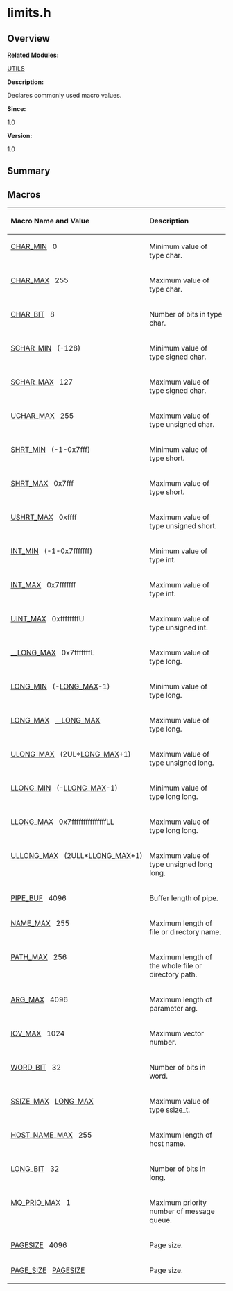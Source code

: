 # limits.h<a name="ZH-CN_TOPIC_0000001055308035"></a>

## **Overview**<a name="section314885208084831"></a>

**Related Modules:**

[UTILS](UTILS.md)

**Description:**

Declares commonly used macro values. 

**Since:**

1.0

**Version:**

1.0

## **Summary**<a name="section1170922314084831"></a>

## Macros<a name="define-members"></a>

<a name="table1116900573084831"></a>
<table><thead align="left"><tr id="row908361867084831"><th class="cellrowborder" valign="top" width="50%" id="mcps1.1.3.1.1"><p id="p1704398033084831"><a name="p1704398033084831"></a><a name="p1704398033084831"></a>Macro Name and Value</p>
</th>
<th class="cellrowborder" valign="top" width="50%" id="mcps1.1.3.1.2"><p id="p704991869084831"><a name="p704991869084831"></a><a name="p704991869084831"></a>Description</p>
</th>
</tr>
</thead>
<tbody><tr id="row1927028839084831"><td class="cellrowborder" valign="top" width="50%" headers="mcps1.1.3.1.1 "><p id="p1280201912084831"><a name="p1280201912084831"></a><a name="p1280201912084831"></a><a href="UTILS.md#ga5d707bd32338557ced18c6ac76ca1b3a">CHAR_MIN</a>&nbsp;&nbsp;&nbsp;0</p>
</td>
<td class="cellrowborder" valign="top" width="50%" headers="mcps1.1.3.1.2 "><p id="p1212714594084831"><a name="p1212714594084831"></a><a name="p1212714594084831"></a>Minimum value of type char. </p>
</td>
</tr>
<tr id="row372676050084831"><td class="cellrowborder" valign="top" width="50%" headers="mcps1.1.3.1.1 "><p id="p372476198084831"><a name="p372476198084831"></a><a name="p372476198084831"></a><a href="UTILS.md#ga778eefd6535a9d4b752fca5dd0af58db">CHAR_MAX</a>&nbsp;&nbsp;&nbsp;255</p>
</td>
<td class="cellrowborder" valign="top" width="50%" headers="mcps1.1.3.1.2 "><p id="p138190987084831"><a name="p138190987084831"></a><a name="p138190987084831"></a>Maximum value of type char. </p>
</td>
</tr>
<tr id="row722498008084831"><td class="cellrowborder" valign="top" width="50%" headers="mcps1.1.3.1.1 "><p id="p1439965773084831"><a name="p1439965773084831"></a><a name="p1439965773084831"></a><a href="UTILS.md#ga308d9dd2c0028ddb184b455bbd7865de">CHAR_BIT</a>&nbsp;&nbsp;&nbsp;8</p>
</td>
<td class="cellrowborder" valign="top" width="50%" headers="mcps1.1.3.1.2 "><p id="p1694735730084831"><a name="p1694735730084831"></a><a name="p1694735730084831"></a>Number of bits in type char. </p>
</td>
</tr>
<tr id="row800620198084831"><td class="cellrowborder" valign="top" width="50%" headers="mcps1.1.3.1.1 "><p id="p1144150576084831"><a name="p1144150576084831"></a><a name="p1144150576084831"></a><a href="UTILS.md#gaa05d197000ad5c143ada0fcd9379b236">SCHAR_MIN</a>&nbsp;&nbsp;&nbsp;(-128)</p>
</td>
<td class="cellrowborder" valign="top" width="50%" headers="mcps1.1.3.1.2 "><p id="p874215557084831"><a name="p874215557084831"></a><a name="p874215557084831"></a>Minimum value of type signed char. </p>
</td>
</tr>
<tr id="row881212681084831"><td class="cellrowborder" valign="top" width="50%" headers="mcps1.1.3.1.1 "><p id="p2143693883084831"><a name="p2143693883084831"></a><a name="p2143693883084831"></a><a href="UTILS.md#ga8c13fdd8c2840edf0cb04a65297037bb">SCHAR_MAX</a>&nbsp;&nbsp;&nbsp;127</p>
</td>
<td class="cellrowborder" valign="top" width="50%" headers="mcps1.1.3.1.2 "><p id="p24983023084831"><a name="p24983023084831"></a><a name="p24983023084831"></a>Maximum value of type signed char. </p>
</td>
</tr>
<tr id="row1187311082084831"><td class="cellrowborder" valign="top" width="50%" headers="mcps1.1.3.1.1 "><p id="p987228195084831"><a name="p987228195084831"></a><a name="p987228195084831"></a><a href="UTILS.md#ga4066e640ee269d5d8f83ff6643b7af5f">UCHAR_MAX</a>&nbsp;&nbsp;&nbsp;255</p>
</td>
<td class="cellrowborder" valign="top" width="50%" headers="mcps1.1.3.1.2 "><p id="p1885848821084831"><a name="p1885848821084831"></a><a name="p1885848821084831"></a>Maximum value of type unsigned char. </p>
</td>
</tr>
<tr id="row487665270084831"><td class="cellrowborder" valign="top" width="50%" headers="mcps1.1.3.1.1 "><p id="p250797425084831"><a name="p250797425084831"></a><a name="p250797425084831"></a><a href="UTILS.md#gae59de266aceffa1c258ac13f45fe0d18">SHRT_MIN</a>&nbsp;&nbsp;&nbsp;(-1-0x7fff)</p>
</td>
<td class="cellrowborder" valign="top" width="50%" headers="mcps1.1.3.1.2 "><p id="p762784225084831"><a name="p762784225084831"></a><a name="p762784225084831"></a>Minimum value of type short. </p>
</td>
</tr>
<tr id="row702455885084831"><td class="cellrowborder" valign="top" width="50%" headers="mcps1.1.3.1.1 "><p id="p918350130084831"><a name="p918350130084831"></a><a name="p918350130084831"></a><a href="UTILS.md#ga1f758438cb1c7bcf55da2431f5e319e6">SHRT_MAX</a>&nbsp;&nbsp;&nbsp;0x7fff</p>
</td>
<td class="cellrowborder" valign="top" width="50%" headers="mcps1.1.3.1.2 "><p id="p888085207084831"><a name="p888085207084831"></a><a name="p888085207084831"></a>Maximum value of type short. </p>
</td>
</tr>
<tr id="row323241181084831"><td class="cellrowborder" valign="top" width="50%" headers="mcps1.1.3.1.1 "><p id="p63976618084831"><a name="p63976618084831"></a><a name="p63976618084831"></a><a href="UTILS.md#ga689b119da994dece91d44b5aeac643ed">USHRT_MAX</a>&nbsp;&nbsp;&nbsp;0xffff</p>
</td>
<td class="cellrowborder" valign="top" width="50%" headers="mcps1.1.3.1.2 "><p id="p1927194685084831"><a name="p1927194685084831"></a><a name="p1927194685084831"></a>Maximum value of type unsigned short. </p>
</td>
</tr>
<tr id="row598658182084831"><td class="cellrowborder" valign="top" width="50%" headers="mcps1.1.3.1.1 "><p id="p1930499383084831"><a name="p1930499383084831"></a><a name="p1930499383084831"></a><a href="UTILS.md#ga21658776274b3d146c674318b635a334">INT_MIN</a>&nbsp;&nbsp;&nbsp;(-1-0x7fffffff)</p>
</td>
<td class="cellrowborder" valign="top" width="50%" headers="mcps1.1.3.1.2 "><p id="p1706836154084831"><a name="p1706836154084831"></a><a name="p1706836154084831"></a>Minimum value of type int. </p>
</td>
</tr>
<tr id="row1988278049084831"><td class="cellrowborder" valign="top" width="50%" headers="mcps1.1.3.1.1 "><p id="p735712779084831"><a name="p735712779084831"></a><a name="p735712779084831"></a><a href="UTILS.md#ga9ec306f36d50c7375e74f0d1c55a3a67">INT_MAX</a>&nbsp;&nbsp;&nbsp;0x7fffffff</p>
</td>
<td class="cellrowborder" valign="top" width="50%" headers="mcps1.1.3.1.2 "><p id="p714105794084831"><a name="p714105794084831"></a><a name="p714105794084831"></a>Maximum value of type int. </p>
</td>
</tr>
<tr id="row1146620318084831"><td class="cellrowborder" valign="top" width="50%" headers="mcps1.1.3.1.1 "><p id="p253848989084831"><a name="p253848989084831"></a><a name="p253848989084831"></a><a href="UTILS.md#gac998ea02fbd821fc123d60445ce76f38">UINT_MAX</a>&nbsp;&nbsp;&nbsp;0xffffffffU</p>
</td>
<td class="cellrowborder" valign="top" width="50%" headers="mcps1.1.3.1.2 "><p id="p57902929084831"><a name="p57902929084831"></a><a name="p57902929084831"></a>Maximum value of type unsigned int. </p>
</td>
</tr>
<tr id="row256244434084831"><td class="cellrowborder" valign="top" width="50%" headers="mcps1.1.3.1.1 "><p id="p1632862237084831"><a name="p1632862237084831"></a><a name="p1632862237084831"></a><a href="UTILS.md#gad896ef973a3b47ebdc61650fa08e09fe">__LONG_MAX</a>&nbsp;&nbsp;&nbsp;0x7fffffffL</p>
</td>
<td class="cellrowborder" valign="top" width="50%" headers="mcps1.1.3.1.2 "><p id="p1138101552084831"><a name="p1138101552084831"></a><a name="p1138101552084831"></a>Maximum value of type long. </p>
</td>
</tr>
<tr id="row1598865682084831"><td class="cellrowborder" valign="top" width="50%" headers="mcps1.1.3.1.1 "><p id="p887741154084831"><a name="p887741154084831"></a><a name="p887741154084831"></a><a href="UTILS.md#gae8a44c5a7436466221e0f3859d02420f">LONG_MIN</a>&nbsp;&nbsp;&nbsp;(-<a href="UTILS.md#ga50fece4db74f09568b2938db583c5655">LONG_MAX</a>-1)</p>
</td>
<td class="cellrowborder" valign="top" width="50%" headers="mcps1.1.3.1.2 "><p id="p1923255559084831"><a name="p1923255559084831"></a><a name="p1923255559084831"></a>Minimum value of type long. </p>
</td>
</tr>
<tr id="row1320044577084831"><td class="cellrowborder" valign="top" width="50%" headers="mcps1.1.3.1.1 "><p id="p546201437084831"><a name="p546201437084831"></a><a name="p546201437084831"></a><a href="UTILS.md#ga50fece4db74f09568b2938db583c5655">LONG_MAX</a>&nbsp;&nbsp;&nbsp;<a href="UTILS.md#gad896ef973a3b47ebdc61650fa08e09fe">__LONG_MAX</a></p>
</td>
<td class="cellrowborder" valign="top" width="50%" headers="mcps1.1.3.1.2 "><p id="p475406987084831"><a name="p475406987084831"></a><a name="p475406987084831"></a>Maximum value of type long. </p>
</td>
</tr>
<tr id="row1156489045084831"><td class="cellrowborder" valign="top" width="50%" headers="mcps1.1.3.1.1 "><p id="p782319069084831"><a name="p782319069084831"></a><a name="p782319069084831"></a><a href="UTILS.md#ga41c51926a1997aab3503f9083935e06c">ULONG_MAX</a>&nbsp;&nbsp;&nbsp;(2UL*<a href="UTILS.md#ga50fece4db74f09568b2938db583c5655">LONG_MAX</a>+1)</p>
</td>
<td class="cellrowborder" valign="top" width="50%" headers="mcps1.1.3.1.2 "><p id="p2117218038084831"><a name="p2117218038084831"></a><a name="p2117218038084831"></a>Maximum value of type unsigned long. </p>
</td>
</tr>
<tr id="row1951374616084831"><td class="cellrowborder" valign="top" width="50%" headers="mcps1.1.3.1.1 "><p id="p452259636084831"><a name="p452259636084831"></a><a name="p452259636084831"></a><a href="UTILS.md#gaf17a13b2ae0e9c24c020ac1f044f30c2">LLONG_MIN</a>&nbsp;&nbsp;&nbsp;(-<a href="UTILS.md#ga23ec2cf7fc07ea8f817bbac758402baf">LLONG_MAX</a>-1)</p>
</td>
<td class="cellrowborder" valign="top" width="50%" headers="mcps1.1.3.1.2 "><p id="p1667643070084831"><a name="p1667643070084831"></a><a name="p1667643070084831"></a>Minimum value of type long long. </p>
</td>
</tr>
<tr id="row1472484208084831"><td class="cellrowborder" valign="top" width="50%" headers="mcps1.1.3.1.1 "><p id="p575428918084831"><a name="p575428918084831"></a><a name="p575428918084831"></a><a href="UTILS.md#ga23ec2cf7fc07ea8f817bbac758402baf">LLONG_MAX</a>&nbsp;&nbsp;&nbsp;0x7fffffffffffffffLL</p>
</td>
<td class="cellrowborder" valign="top" width="50%" headers="mcps1.1.3.1.2 "><p id="p376163310084831"><a name="p376163310084831"></a><a name="p376163310084831"></a>Maximum value of type long long. </p>
</td>
</tr>
<tr id="row569303528084831"><td class="cellrowborder" valign="top" width="50%" headers="mcps1.1.3.1.1 "><p id="p40409897084831"><a name="p40409897084831"></a><a name="p40409897084831"></a><a href="UTILS.md#gaa1dd7166a75b73ad62b111ae6fc17c59">ULLONG_MAX</a>&nbsp;&nbsp;&nbsp;(2ULL*<a href="UTILS.md#ga23ec2cf7fc07ea8f817bbac758402baf">LLONG_MAX</a>+1)</p>
</td>
<td class="cellrowborder" valign="top" width="50%" headers="mcps1.1.3.1.2 "><p id="p793423467084831"><a name="p793423467084831"></a><a name="p793423467084831"></a>Maximum value of type unsigned long long. </p>
</td>
</tr>
<tr id="row531834192084831"><td class="cellrowborder" valign="top" width="50%" headers="mcps1.1.3.1.1 "><p id="p627344243084831"><a name="p627344243084831"></a><a name="p627344243084831"></a><a href="UTILS.md#gad2c1c798d36bdba42d5f4d50da5ae200">PIPE_BUF</a>&nbsp;&nbsp;&nbsp;4096</p>
</td>
<td class="cellrowborder" valign="top" width="50%" headers="mcps1.1.3.1.2 "><p id="p1954363358084831"><a name="p1954363358084831"></a><a name="p1954363358084831"></a>Buffer length of pipe. </p>
</td>
</tr>
<tr id="row1158782788084831"><td class="cellrowborder" valign="top" width="50%" headers="mcps1.1.3.1.1 "><p id="p386667532084831"><a name="p386667532084831"></a><a name="p386667532084831"></a><a href="UTILS.md#gac64541bdd81c961304b9babef1402640">NAME_MAX</a>&nbsp;&nbsp;&nbsp;255</p>
</td>
<td class="cellrowborder" valign="top" width="50%" headers="mcps1.1.3.1.2 "><p id="p2033611494084831"><a name="p2033611494084831"></a><a name="p2033611494084831"></a>Maximum length of file or directory name. </p>
</td>
</tr>
<tr id="row1988686606084831"><td class="cellrowborder" valign="top" width="50%" headers="mcps1.1.3.1.1 "><p id="p796348788084831"><a name="p796348788084831"></a><a name="p796348788084831"></a><a href="UTILS.md#gae688d728e1acdfe5988c7db45d6f0166">PATH_MAX</a>&nbsp;&nbsp;&nbsp;256</p>
</td>
<td class="cellrowborder" valign="top" width="50%" headers="mcps1.1.3.1.2 "><p id="p316101925084831"><a name="p316101925084831"></a><a name="p316101925084831"></a>Maximum length of the whole file or directory path. </p>
</td>
</tr>
<tr id="row1756854541084831"><td class="cellrowborder" valign="top" width="50%" headers="mcps1.1.3.1.1 "><p id="p1659765962084831"><a name="p1659765962084831"></a><a name="p1659765962084831"></a><a href="UTILS.md#ga7dd33d4d7fdd2221a03ce948d7419424">ARG_MAX</a>&nbsp;&nbsp;&nbsp;4096</p>
</td>
<td class="cellrowborder" valign="top" width="50%" headers="mcps1.1.3.1.2 "><p id="p1146523779084831"><a name="p1146523779084831"></a><a name="p1146523779084831"></a>Maximum length of parameter arg. </p>
</td>
</tr>
<tr id="row1831029222084831"><td class="cellrowborder" valign="top" width="50%" headers="mcps1.1.3.1.1 "><p id="p1166836599084831"><a name="p1166836599084831"></a><a name="p1166836599084831"></a><a href="UTILS.md#ga25080e819a36fcf9aede01a6e7298ea4">IOV_MAX</a>&nbsp;&nbsp;&nbsp;1024</p>
</td>
<td class="cellrowborder" valign="top" width="50%" headers="mcps1.1.3.1.2 "><p id="p1401237662084831"><a name="p1401237662084831"></a><a name="p1401237662084831"></a>Maximum vector number. </p>
</td>
</tr>
<tr id="row235926430084831"><td class="cellrowborder" valign="top" width="50%" headers="mcps1.1.3.1.1 "><p id="p1560386260084831"><a name="p1560386260084831"></a><a name="p1560386260084831"></a><a href="UTILS.md#gaf95e2cdeed2bb68c59e2c3d07b6c3d04">WORD_BIT</a>&nbsp;&nbsp;&nbsp;32</p>
</td>
<td class="cellrowborder" valign="top" width="50%" headers="mcps1.1.3.1.2 "><p id="p1016822995084831"><a name="p1016822995084831"></a><a name="p1016822995084831"></a>Number of bits in word. </p>
</td>
</tr>
<tr id="row1848432812084831"><td class="cellrowborder" valign="top" width="50%" headers="mcps1.1.3.1.1 "><p id="p1700743298084831"><a name="p1700743298084831"></a><a name="p1700743298084831"></a><a href="UTILS.md#ga2d6569aa794c2f23e90691e60d2f3ad2">SSIZE_MAX</a>&nbsp;&nbsp;&nbsp;<a href="UTILS.md#ga50fece4db74f09568b2938db583c5655">LONG_MAX</a></p>
</td>
<td class="cellrowborder" valign="top" width="50%" headers="mcps1.1.3.1.2 "><p id="p116289855084831"><a name="p116289855084831"></a><a name="p116289855084831"></a>Maximum value of type ssize_t. </p>
</td>
</tr>
<tr id="row1618136226084831"><td class="cellrowborder" valign="top" width="50%" headers="mcps1.1.3.1.1 "><p id="p488847021084831"><a name="p488847021084831"></a><a name="p488847021084831"></a><a href="UTILS.md#gac956117a90023ec0971b8f9fce9dec75">HOST_NAME_MAX</a>&nbsp;&nbsp;&nbsp;255</p>
</td>
<td class="cellrowborder" valign="top" width="50%" headers="mcps1.1.3.1.2 "><p id="p313509289084831"><a name="p313509289084831"></a><a name="p313509289084831"></a>Maximum length of host name. </p>
</td>
</tr>
<tr id="row220817715084831"><td class="cellrowborder" valign="top" width="50%" headers="mcps1.1.3.1.1 "><p id="p588774167084831"><a name="p588774167084831"></a><a name="p588774167084831"></a><a href="UTILS.md#ga88c78a5170af546a3417d28875fd3710">LONG_BIT</a>&nbsp;&nbsp;&nbsp;32</p>
</td>
<td class="cellrowborder" valign="top" width="50%" headers="mcps1.1.3.1.2 "><p id="p1971058799084831"><a name="p1971058799084831"></a><a name="p1971058799084831"></a>Number of bits in long. </p>
</td>
</tr>
<tr id="row1229429176084831"><td class="cellrowborder" valign="top" width="50%" headers="mcps1.1.3.1.1 "><p id="p84414362084831"><a name="p84414362084831"></a><a name="p84414362084831"></a><a href="UTILS.md#gad1516b4f64b6dc890b1fa3bf576bfef9">MQ_PRIO_MAX</a>&nbsp;&nbsp;&nbsp;1</p>
</td>
<td class="cellrowborder" valign="top" width="50%" headers="mcps1.1.3.1.2 "><p id="p951261657084831"><a name="p951261657084831"></a><a name="p951261657084831"></a>Maximum priority number of message queue. </p>
</td>
</tr>
<tr id="row1188433868084831"><td class="cellrowborder" valign="top" width="50%" headers="mcps1.1.3.1.1 "><p id="p1399773653084831"><a name="p1399773653084831"></a><a name="p1399773653084831"></a><a href="UTILS.md#ga519adc2af3ba06a8f0548b6690050a89">PAGESIZE</a>&nbsp;&nbsp;&nbsp;4096</p>
</td>
<td class="cellrowborder" valign="top" width="50%" headers="mcps1.1.3.1.2 "><p id="p488146784084831"><a name="p488146784084831"></a><a name="p488146784084831"></a>Page size. </p>
</td>
</tr>
<tr id="row1125852428084831"><td class="cellrowborder" valign="top" width="50%" headers="mcps1.1.3.1.1 "><p id="p679328731084831"><a name="p679328731084831"></a><a name="p679328731084831"></a><a href="UTILS.md#ga7d467c1d283fdfa1f2081ba1e0d01b6e">PAGE_SIZE</a>&nbsp;&nbsp;&nbsp;<a href="UTILS.md#ga519adc2af3ba06a8f0548b6690050a89">PAGESIZE</a></p>
</td>
<td class="cellrowborder" valign="top" width="50%" headers="mcps1.1.3.1.2 "><p id="p104514525084831"><a name="p104514525084831"></a><a name="p104514525084831"></a>Page size. </p>
</td>
</tr>
</tbody>
</table>

